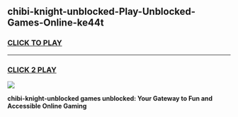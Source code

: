 
## chibi-knight-unblocked-Play-Unblocked-Games-Online-ke44t
<h3>
<a href="https://premium76.site?title=chibi-knight-unblocked&ref=25A">CLICK TO PLAY</a></h3>
<hr>

<h3>
<a href="https://premium76.site?title=chibi-knight-unblocked&ref=25A">CLICK 2 PLAY</a>
  
</h3>

<a href="https://premium76.site?title=chibi-knight-unblocked&ref=25A"><img src="https://clearcache.store/games.png"></a>


**chibi-knight-unblocked games unblocked: Your Gateway to Fun and Accessible Online Gaming**
